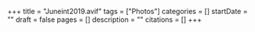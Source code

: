 +++
title = "Juneint2019.avif"
tags = ["Photos"]
categories = []
startDate = ""
draft = false
pages = []
description = ""
citations = []
+++
